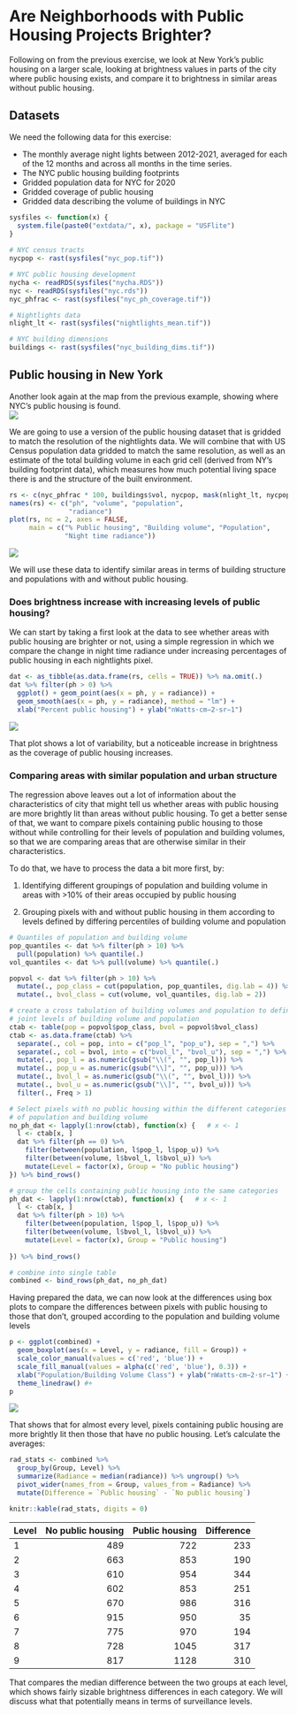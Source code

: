 Are Neighborhoods with Public Housing Projects Brighter?
================

Following on from the previous exercise, we look at New York’s public
housing on a larger scale, looking at brightness values in parts of the
city where public housing exists, and compare it to brightness in
similar areas without public housing.

## Datasets

We need the following data for this exercise:

-   The monthly average night lights between 2012-2021, averaged for
    each of the 12 months and across all months in the time series.
-   The NYC public housing building footprints
-   Gridded population data for NYC for 2020
-   Gridded coverage of public housing
-   Gridded data describing the volume of buildings in NYC

``` r
sysfiles <- function(x) {
  system.file(paste0("extdata/", x), package = "USFlite")
}
  
# NYC census tracts
nycpop <- rast(sysfiles("nyc_pop.tif"))

# NYC public housing development
nycha <- readRDS(sysfiles("nycha.RDS")) 
nyc <- readRDS(sysfiles("nyc.rds"))
nyc_phfrac <- rast(sysfiles("nyc_ph_coverage.tif"))

# Nightlights data
nlight_lt <- rast(sysfiles("nightlights_mean.tif"))

# NYC building dimensions
buildings <- rast(sysfiles("nyc_building_dims.tif"))
```

## Public housing in New York

Another look again at the map from the previous example, showing where
NYC’s public housing is found.  
![](figures/nyc_housing.png)<!-- -->

We are going to use a version of the public housing dataset that is
gridded to match the resolution of the nightlights data. We will combine
that with US Census population data gridded to match the same
resolution, as well as an estimate of the total building volume in each
grid cell (derived from NY’s building footprint data), which measures
how much potential living space there is and the structure of the built
environment.

``` r
rs <- c(nyc_phfrac * 100, buildings$vol, nycpop, mask(nlight_lt, nycpop))
names(rs) <- c("ph", "volume", "population", 
               "radiance")
plot(rs, nc = 2, axes = FALSE,
     main = c("% Public housing", "Building volume", "Population", 
              "Night time radiance"))
```

![](nightlights-part2_files/figure-gfm/unnamed-chunk-4-1.png)<!-- -->

We will use these data to identify similar areas in terms of building
structure and populations with and without public housing.

### Does brightness increase with increasing levels of public housing?

We can start by taking a first look at the data to see whether areas
with public housing are brighter or not, using a simple regression in
which we compare the change in night time radiance under increasing
percentages of public housing in each nightlights pixel.

``` r
dat <- as_tibble(as.data.frame(rs, cells = TRUE)) %>% na.omit(.)
dat %>% filter(ph > 0) %>% 
  ggplot() + geom_point(aes(x = ph, y = radiance)) + 
  geom_smooth(aes(x = ph, y = radiance), method = "lm") + 
  xlab("Percent public housing") + ylab("nWatts·cm−2·sr−1")
```

![](nightlights-part2_files/figure-gfm/unnamed-chunk-5-1.png)<!-- -->

That plot shows a lot of variability, but a noticeable increase in
brightness as the coverage of public housing increases.

### Comparing areas with similar population and urban structure

The regression above leaves out a lot of information about the
characteristics of city that might tell us whether areas with public
housing are more brightly lit than areas without public housing. To get
a better sense of that, we want to compare pixels containing public
housing to those without while controlling for their levels of
population and building volumes, so that we are comparing areas that are
otherwise similar in their characteristics.

To do that, we have to process the data a bit more first, by:

1.  Identifying different groupings of population and building volume in
    areas with \>10% of their areas occupied by public housing

2.  Grouping pixels with and without public housing in them according to
    levels defined by differing percentiles of building volume and
    population

``` r
# Quantiles of population and building volume
pop_quantiles <- dat %>% filter(ph > 10) %>% 
  pull(population) %>% quantile(.)
vol_quantiles <- dat %>% pull(volume) %>% quantile(.)

popvol <- dat %>% filter(ph > 10) %>% 
  mutate(., pop_class = cut(population, pop_quantiles, dig.lab = 4)) %>% 
  mutate(., bvol_class = cut(volume, vol_quantiles, dig.lab = 2))

# create a cross tabulation of building volumes and population to define 
# joint levels of building volume and population
ctab <- table(pop = popvol$pop_class, bvol = popvol$bvol_class)
ctab <- as.data.frame(ctab) %>% 
  separate(., col = pop, into = c("pop_l", "pop_u"), sep = ",") %>% 
  separate(., col = bvol, into = c("bvol_l", "bvol_u"), sep = ",") %>% 
  mutate(., pop_l = as.numeric(gsub("\\(", "", pop_l))) %>% 
  mutate(., pop_u = as.numeric(gsub("\\]", "", pop_u))) %>%
  mutate(., bvol_l = as.numeric(gsub("\\(", "", bvol_l))) %>% 
  mutate(., bvol_u = as.numeric(gsub("\\]", "", bvol_u))) %>% 
  filter(., Freq > 1)

# Select pixels with no public housing within the different categories
# of population and building volume
no_ph_dat <- lapply(1:nrow(ctab), function(x) {   # x <- 1
  l <- ctab[x, ]
  dat %>% filter(ph == 0) %>% 
    filter(between(population, l$pop_l, l$pop_u)) %>% 
    filter(between(volume, l$bvol_l, l$bvol_u)) %>% 
    mutate(Level = factor(x), Group = "No public housing")
}) %>% bind_rows()

# group the cells containing public housing into the same categories 
ph_dat <- lapply(1:nrow(ctab), function(x) {   # x <- 1
  l <- ctab[x, ]
  dat %>% filter(ph > 10) %>% 
    filter(between(population, l$pop_l, l$pop_u)) %>% 
    filter(between(volume, l$bvol_l, l$bvol_u)) %>% 
    mutate(Level = factor(x), Group = "Public housing")
  
}) %>% bind_rows()

# combine into single table 
combined <- bind_rows(ph_dat, no_ph_dat)
```

Having prepared the data, we can now look at the differences using box
plots to compare the differences between pixels with public housing to
those that don’t, grouped according to the population and building
volume levels

``` r
p <- ggplot(combined) + 
  geom_boxplot(aes(x = Level, y = radiance, fill = Group)) +
  scale_color_manual(values = c('red', 'blue')) +
  scale_fill_manual(values = alpha(c('red', 'blue'), 0.3)) +
  xlab("Population/Building Volume Class") + ylab("nWatts·cm−2·sr−1") +
  theme_linedraw() #+
p
```

![](nightlights-part2_files/figure-gfm/unnamed-chunk-7-1.png)<!-- -->

That shows that for almost every level, pixels containing public housing
are more brightly lit then those that have no public housing. Let’s
calculate the averages:

``` r
rad_stats <- combined %>%
  group_by(Group, Level) %>% 
  summarize(Radiance = median(radiance)) %>% ungroup() %>% 
  pivot_wider(names_from = Group, values_from = Radiance) %>% 
  mutate(Difference = `Public housing` - `No public housing`)

knitr::kable(rad_stats, digits = 0)
```

| Level | No public housing | Public housing | Difference |
|:------|------------------:|---------------:|-----------:|
| 1     |               489 |            722 |        233 |
| 2     |               663 |            853 |        190 |
| 3     |               610 |            954 |        344 |
| 4     |               602 |            853 |        251 |
| 5     |               670 |            986 |        316 |
| 6     |               915 |            950 |         35 |
| 7     |               775 |            970 |        194 |
| 8     |               728 |           1045 |        317 |
| 9     |               817 |           1128 |        310 |

That compares the median difference between the two groups at each
level, which shows fairly sizable brightness differences in each
category. We will discuss what that potentially means in terms of
surveillance levels.
